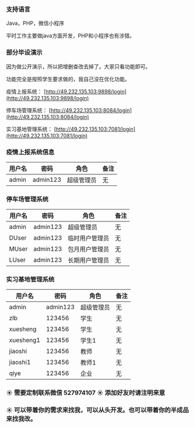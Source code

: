### 支持语言

Java，PHP，微信小程序

平时工作主要做java方面开发，PHP和小程序也有涉猎。


### 部分毕设演示

因为做公开演示，所以把增删查改去掉了。大家只看功能即可。

功能完全是按照学生要求做的，我自己没在优化功能。

疫情上报系统： [http://49.232.135.103:9898/login](http://49.232.135.103:9898/login)

停车场管理系统： [http://49.232.135.103:8084/login](http://49.232.135.103:8084/login)

实习基地管理系统： [http://49.232.135.103:7081/login](http://49.232.135.103:7081/login)




### 疫情上报系统信息

|用户名                    | 密码                                    | 角色                   |备注|
| ----------------------- | -------------------------------------- | -------------------------- | --- |
|admin                    |admin123                                 |  超级管理员                   |无 |

 


### 停车场管理系统

|用户名                    | 密码                                    | 角色                   |备注|
| ----------------------- | -------------------------------------- | -------------------------- | --- |
|admin                    |admin123                                 |  超级管理员                |无 |
|DUser                    |admin123                                 |  临时用户管理员            |无 |
|MUser                    |admin123                                 |  包月用户管理员            |无 |
|LUser                    |admin123                                 |  长期用户管理员            |无 |


### 实习基地管理系统

|用户名                    | 密码                                    | 角色                   |备注|
| ----------------------- | -------------------------------------- | -------------------------- | --- |
|admin                    |admin123                                 |  超级管理员                |无 |
|zlb                      |123456                                   |  学生                      |无 |
|xuesheng                 |123456                                   |  学生                      |无 |
|xuesheng1                |123456                                   |  学生1                     |无 |
|jiaoshi                  |123456                                   |  教师                      |无 |
|jiaoshi1                 |123456                                   |  教师1                     |无 |
|qiye                     |123456                                   |  企业                      |无 |

### :sunny: 需要定制联系微信 527974107 :sunny: 添加好友时请注明来意

### :sunny: 可以带着你的需求来找我，可以从头开发。也可以带着你的半成品来找我改。
